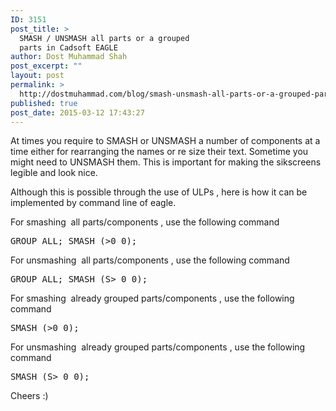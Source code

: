 ```yaml
---
ID: 3151
post_title: >
  SMASH / UNSMASH all parts or a grouped
  parts in Cadsoft EAGLE
author: Dost Muhammad Shah
post_excerpt: ""
layout: post
permalink: >
  http://dostmuhammad.com/blog/smash-unsmash-all-parts-or-a-grouped-parts-in-cadsoft-eagle/
published: true
post_date: 2015-03-12 17:43:27
---
```

At times you require to SMASH or UNSMASH a number of components at a time either for rearranging the names or re size their text. Sometime you might need to UNSMASH them. This is important for making the sikscreens legible and look nice.

Although this is possible through the use of ULPs , here is how it can be implemented by command line of eagle.

For smashing  all parts/components , use the following command
<pre>GROUP ALL; SMASH (&gt;0 0);</pre>
For unsmashing  all parts/components , use the following command
<pre>GROUP ALL; SMASH (S&gt; 0 0);</pre>
For smashing  already grouped parts/components , use the following command
<pre>SMASH (&gt;0 0);</pre>
For unsmashing  already grouped parts/components , use the following command
<pre>SMASH (S&gt; 0 0);</pre>
Cheers :)